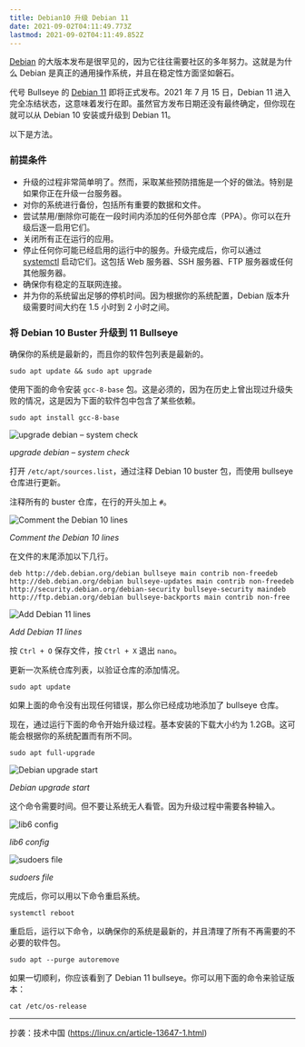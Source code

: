 ```yaml
---
title: Debian10 升级 Debian 11
date: 2021-09-02T04:11:49.773Z
lastmod: 2021-09-02T04:11:49.852Z
---
```

[Debian](https://www.debian.org/) 的大版本发布是很罕见的，因为它往往需要社区的多年努力。这就是为什么 Debian 是真正的通用操作系统，并且在稳定性方面坚如磐石。

代号 Bullseye 的 [Debian 11](https://www.debugpoint.com/2021/05/debian-11-features/) 即将正式发布。2021 年 7 月 15 日，Debian 11 进入完全冻结状态，这意味着发行在即。虽然官方发布日期还没有最终确定，但你现在就可以从 Debian 10 安装或升级到 Debian 11。

以下是方法。

### 前提条件

- 升级的过程非常简单明了。然而，采取某些预防措施是一个好的做法。特别是如果你正在升级一台服务器。
- 对你的系统进行备份，包括所有重要的数据和文件。
- 尝试禁用/删除你可能在一段时间内添加的任何外部仓库（PPA）。你可以在升级后逐一启用它们。
- 关闭所有正在运行的应用。
- 停止任何你可能已经启用的运行中的服务。升级完成后，你可以通过 [systemctl](https://www.debugpoint.com/2020/12/systemd-systemctl-service/) 启动它们。这包括 Web 服务器、SSH 服务器、FTP 服务器或任何其他服务器。
- 确保你有稳定的互联网连接。
- 并为你的系统留出足够的停机时间。因为根据你的系统配置，Debian 版本升级需要时间大约在 1.5 小时到 2 小时之间。

### 将 Debian 10 Buster 升级到 11 Bullseye

确保你的系统是最新的，而且你的软件包列表是最新的。

```
sudo apt update && sudo apt upgrade
```

使用下面的命令安装 `gcc-8-base` 包。这是必须的，因为在历史上曾出现过升级失败的情况，这是因为下面的软件包中包含了某些依赖。

```
sudo apt install gcc-8-base
```

![upgrade debian – system check](https://img.linux.net.cn/data/attachment/album/202108/04/114435o024zj0x0hy4vtxm.jpg)

*upgrade debian – system check*

打开 `/etc/apt/sources.list`，通过注释 Debian 10 buster 包，而使用 bullseye 仓库进行更新。

注释所有的 buster 仓库，在行的开头加上 `#`。

![Comment the Debian 10 lines](https://img.linux.net.cn/data/attachment/album/202108/04/114436hmapipjumm4k5443.jpg)

*Comment the Debian 10 lines*

在文件的末尾添加以下几行。

```
deb http://deb.debian.org/debian bullseye main contrib non-freedeb http://deb.debian.org/debian bullseye-updates main contrib non-freedeb http://security.debian.org/debian-security bullseye-security maindeb http://ftp.debian.org/debian bullseye-backports main contrib non-free
```

![Add Debian 11 lines](https://img.linux.net.cn/data/attachment/album/202108/04/114436n0qqjzqs43zqjv3q.jpg)

*Add Debian 11 lines*

按 `Ctrl + O` 保存文件，按 `Ctrl + X` 退出 `nano`。

更新一次系统仓库列表，以验证仓库的添加情况。

```
sudo apt update
```

如果上面的命令没有出现任何错误，那么你已经成功地添加了 bullseye 仓库。

现在，通过运行下面的命令开始升级过程。基本安装的下载大小约为 1.2GB。这可能会根据你的系统配置而有所不同。

```
sudo apt full-upgrade
```

![Debian upgrade start](https://img.linux.net.cn/data/attachment/album/202108/04/114436z9i7iyq7xkzy9iec.jpg)

*Debian upgrade start*

这个命令需要时间。但不要让系统无人看管。因为升级过程中需要各种输入。

![lib6 config](https://img.linux.net.cn/data/attachment/album/202108/04/114437isatsv93a9krva0r.jpg)

*lib6 config*

![sudoers file](https://img.linux.net.cn/data/attachment/album/202108/04/114437iknli2hdali27tpk.jpg)

*sudoers file*

完成后，你可以用以下命令重启系统。

```
systemctl reboot
```

重启后，运行以下命令，以确保你的系统是最新的，并且清理了所有不再需要的不必要的软件包。

```
sudo apt --purge autoremove
```

如果一切顺利，你应该看到了 Debian 11 bullseye。你可以用下面的命令来验证版本：

```
cat /etc/os-release
```

-------
抄袭：技术中国 (https://linux.cn/article-13647-1.html)